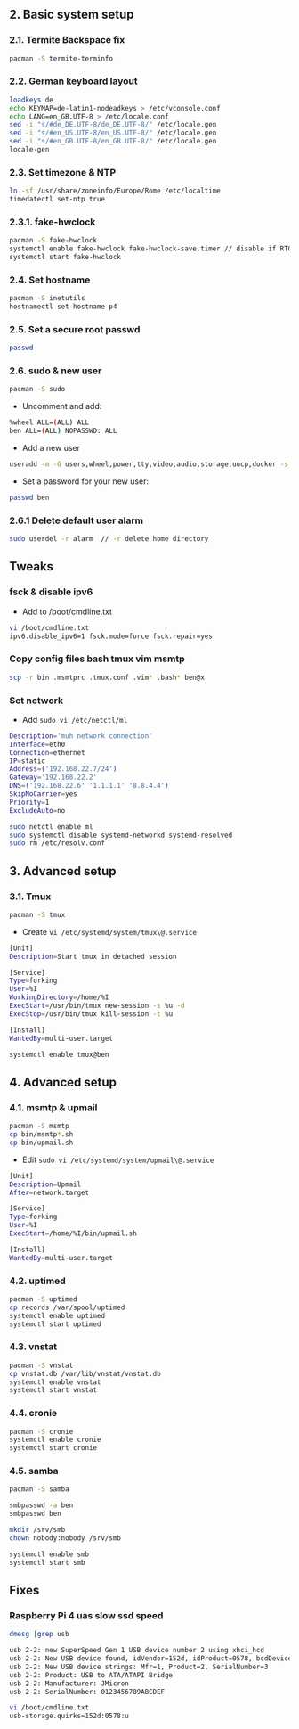 
## 2. Basic system setup

### 2.1. Termite Backspace fix

```bash
pacman -S termite-terminfo
```

### 2.2. German keyboard layout

```bash
loadkeys de
echo KEYMAP=de-latin1-nodeadkeys > /etc/vconsole.conf
echo LANG=en_GB.UTF-8 > /etc/locale.conf
sed -i "s/#de_DE.UTF-8/de_DE.UTF-8/" /etc/locale.gen
sed -i "s/#en_US.UTF-8/en_US.UTF-8/" /etc/locale.gen
sed -i "s/#en_GB.UTF-8/en_GB.UTF-8/" /etc/locale.gen
locale-gen
```
### 2.3. Set timezone & NTP

```bash
ln -sf /usr/share/zoneinfo/Europe/Rome /etc/localtime
timedatectl set-ntp true
```

### 2.3.1. fake-hwclock

```bash
pacman -S fake-hwclock
systemctl enable fake-hwclock fake-hwclock-save.timer // disable if RTC
systemctl start fake-hwclock
```

### 2.4. Set hostname

```bash
pacman -S inetutils
hostnamectl set-hostname p4
```

### 2.5. Set a secure root passwd

```bash
passwd
```

### 2.6. sudo & new user

```bash
pacman -S sudo
```

* Uncomment and add:

```bash
%wheel ALL=(ALL) ALL
ben ALL=(ALL) NOPASSWD: ALL
```

* Add a new user

```bash
useradd -m -G users,wheel,power,tty,video,audio,storage,uucp,docker -s /bin/bash ben
```

* Set a password for your new user:

```bash
passwd ben
```

### 2.6.1 Delete default user alarm

```bash
sudo userdel -r alarm  // -r delete home directory
```

## Tweaks
### fsck & disable ipv6

* Add to /boot/cmdline.txt

```bash
vi /boot/cmdline.txt
ipv6.disable_ipv6=1 fsck.mode=force fsck.repair=yes
```

### Copy config files bash tmux vim msmtp

```bash
scp -r bin .msmtprc .tmux.conf .vim* .bash* ben@x
```

### Set network

* Add `sudo vi /etc/netctl/ml`

```bash
Description='muh network connection'
Interface=eth0
Connection=ethernet
IP=static
Address=('192.168.22.7/24')
Gateway='192.168.22.2'
DNS=('192.168.22.6' '1.1.1.1' '8.8.4.4')
SkipNoCarrier=yes
Priority=1
ExcludeAuto=no
```

```bash
sudo netctl enable ml
sudo systemctl disable systemd-networkd systemd-resolved
sudo rm /etc/resolv.conf
```

## 3. Advanced setup
### 3.1. Tmux

```bash
pacman -S tmux
```

* Create `vi /etc/systemd/system/tmux\@.service`
```bash
[Unit]
Description=Start tmux in detached session

[Service]
Type=forking
User=%I
WorkingDirectory=/home/%I
ExecStart=/usr/bin/tmux new-session -s %u -d
ExecStop=/usr/bin/tmux kill-session -t %u

[Install]
WantedBy=multi-user.target
```

```bash
systemctl enable tmux@ben
```

## 4. Advanced setup
### 4.1. msmtp & upmail

```bash
pacman -S msmtp
cp bin/msmtp*.sh
cp bin/upmail.sh
```

* Edit `sudo vi /etc/systemd/system/upmail\@.service`

```bash
[Unit]
Description=Upmail
After=network.target

[Service]
Type=forking
User=%I
ExecStart=/home/%I/bin/upmail.sh

[Install]
WantedBy=multi-user.target
```

### 4.2. uptimed

```bash
pacman -S uptimed
cp records /var/spool/uptimed
systemctl enable uptimed
systemctl start uptimed
```
### 4.3. vnstat

```bash
pacman -S vnstat
cp vnstat.db /var/lib/vnstat/vnstat.db
systemctl enable vnstat
systemctl start vnstat
```

### 4.4. cronie

```bash
pacman -S cronie
systemctl enable cronie
systemctl start cronie
```

### 4.5. samba

```bash
pacman -S samba

smbpasswd -a ben
smbpasswd ben

mkdir /srv/smb
chown nobody:nobody /srv/smb

systemctl enable smb
systemctl start smb
```

## Fixes
### Raspberry Pi 4 uas slow ssd speed

```bash
dmesg |grep usb

usb 2-2: new SuperSpeed Gen 1 USB device number 2 using xhci_hcd 
usb 2-2: New USB device found, idVendor=152d, idProduct=0578, bcdDevice= 2.09
usb 2-2: New USB device strings: Mfr=1, Product=2, SerialNumber=3
usb 2-2: Product: USB to ATA/ATAPI Bridge
usb 2-2: Manufacturer: JMicron
usb 2-2: SerialNumber: 0123456789ABCDEF

vi /boot/cmdline.txt
usb-storage.quirks=152d:0578:u
```
